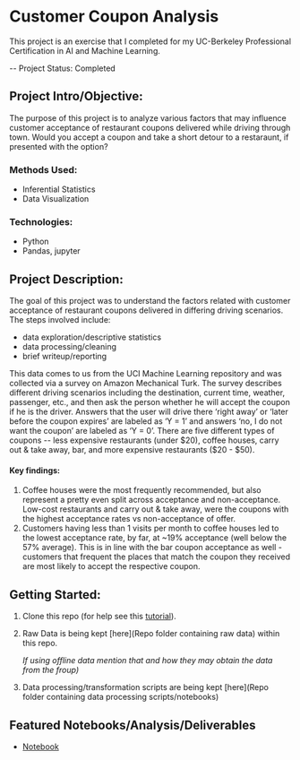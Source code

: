 # Customer Coupon Analysis
This project is an exercise that I completed for my UC-Berkeley Professional Certification in AI and Machine Learning. 

-- Project Status: Completed

## Project Intro/Objective:
The purpose of this project is to analyze various factors that may influence customer acceptance of restaurant coupons delivered while driving through town. Would you accept a coupon and take a short detour to a restaraunt, if presented with the option? 

### Methods Used:
* Inferential Statistics
* Data Visualization

### Technologies:
* Python
* Pandas, jupyter

## Project Description:
The goal of this project was to understand the factors related with customer acceptance of restaurant coupons delivered in differing driving scenarios. The steps involved include:
- data exploration/descriptive statistics
- data processing/cleaning
- brief writeup/reporting

This data comes to us from the UCI Machine Learning repository and was collected via a survey on Amazon Mechanical Turk. The survey describes different driving scenarios including the destination, current time, weather, passenger, etc., and then ask the person whether he will accept the coupon if he is the driver. Answers that the user will drive there ‘right away’ or ‘later before the coupon expires’ are labeled as ‘Y = 1’ and answers ‘no, I do not want the coupon’ are labeled as ‘Y = 0’. There are five different types of coupons -- less expensive restaurants (under $20), coffee houses, carry out & take away, bar, and more expensive restaurants ($20 - $50).

#### Key findings:
1. Coffee houses were the most frequently recommended, but also represent a pretty even split across acceptance and non-acceptance. Low-cost restaurants and carry out & take away, were the coupons with the highest acceptance rates vs non-acceptance of offer.
2. Customers having less than 1 visits per month to coffee houses led to the lowest acceptance rate, by far, at ~19% acceptance (well below the 57% average). This is in line with the bar coupon acceptance as well - customers that frequent the places that match the coupon they received are most likely to accept the respective coupon.
   
## Getting Started:

1. Clone this repo (for help see this [tutorial](https://help.github.com/articles/cloning-a-repository/)).
2. Raw Data is being kept [here](Repo folder containing raw data) within this repo.

    *If using offline data mention that and how they may obtain the data from the froup)*
    
3. Data processing/transformation scripts are being kept [here](Repo folder containing data processing scripts/notebooks)

## Featured Notebooks/Analysis/Deliverables
* [Notebook](link)

